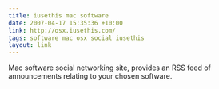 ```yaml
---
title: iusethis mac software
date: 2007-04-17 15:35:36 +10:00
link: http://osx.iusethis.com/
tags: software mac osx social iusethis
layout: link
---
```

Mac software social networking site, provides an RSS feed of announcements relating to your chosen software.
